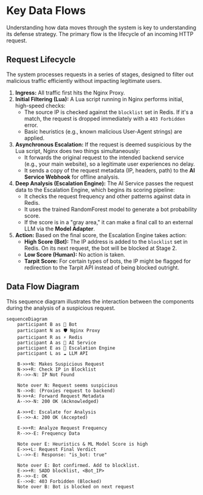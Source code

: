 # Key Data Flows

Understanding how data moves through the system is key to understanding its defense strategy. The primary flow is the lifecycle of an incoming HTTP request.

## Request Lifecycle

The system processes requests in a series of stages, designed to filter out malicious traffic efficiently without impacting legitimate users.

1. **Ingress:** All traffic first hits the Nginx Proxy.
2. **Initial Filtering (Lua):** A Lua script running in Nginx performs initial, high-speed checks:
    - The source IP is checked against the `blocklist` set in Redis. If it's a match, the request is dropped immediately with a `403 Forbidden` error.
    - Basic heuristics (e.g., known malicious User-Agent strings) are applied.
3. **Asynchronous Escalation:** If the request is deemed suspicious by the Lua script, Nginx does two things simultaneously:
    - It forwards the original request to the intended backend service (e.g., your main website), so a legitimate user experiences no delay.
    - It sends a copy of the request metadata (IP, headers, path) to the **AI Service Webhook** for offline analysis.
4. **Deep Analysis (Escalation Engine):** The AI Service passes the request data to the Escalation Engine, which begins its scoring pipeline:
    - It checks the request frequency and other patterns against data in Redis.
    - It uses the trained RandomForest model to generate a bot probability score.
    - If the score is in a "gray area," it can make a final call to an external LLM via the **Model Adapter**.
5. **Action:** Based on the final score, the Escalation Engine takes action:
    - **High Score (Bot):** The IP address is added to the `blocklist` set in Redis. On its next request, the bot will be blocked at Stage 2.
    - **Low Score (Human):** No action is taken.
    - **Tarpit Score:** For certain types of bots, the IP might be flagged for redirection to the Tarpit API instead of being blocked outright.

## Data Flow Diagram

This sequence diagram illustrates the interaction between the components during the analysis of a suspicious request.

```mermaid
sequenceDiagram
    participant B as 👾 Bot
    participant N as 🛡️ Nginx Proxy
    participant R as ⚡ Redis
    participant A as 🧩 AI Service
    participant E as 🧠 Escalation Engine
    participant L as ☁️ LLM API

    B->>+N: Makes Suspicious Request
    N->>+R: Check IP in Blocklist
    R-->>-N: IP Not Found

    Note over N: Request seems suspicious
    N-->>B: (Proxies request to backend)
    N->>+A: Forward Request Metadata
    A-->>-N: 200 OK (Acknowledged)

    A->>+E: Escalate for Analysis
    E-->>-A: 200 OK (Accepted)

    E->>+R: Analyze Request Frequency
    R-->>-E: Frequency Data

    Note over E: Heuristics & ML Model Score is high
    E->>+L: Request Final Verdict
    L-->>-E: Response: "is_bot: true"

    Note over E: Bot confirmed. Add to blocklist.
    E->>+R: SADD blocklist, <Bot_IP>
    R-->>-E: OK
    E-->>B: 403 Forbidden (Blocked)
    Note over B: Bot is blocked on next request
```
